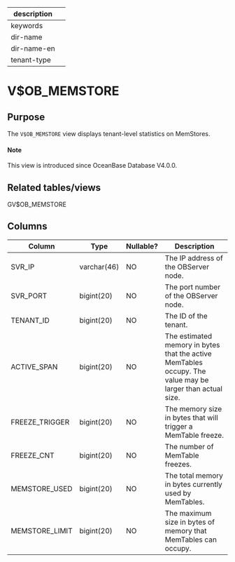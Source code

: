 |description||
|---|---|
|keywords||
|dir-name||
|dir-name-en||
|tenant-type||

# V$OB_MEMSTORE

## Purpose

The `V$OB_MEMSTORE` view displays tenant-level statistics on MemStores.

<main id="notice" type='explain'>
  <h4>Note</h4>
  <p>This view is introduced since OceanBase Database V4.0.0. </p>
</main>

## Related tables/views

GV$OB_MEMSTORE

## Columns

| **Column** | **Type** | **Nullable?** | **Description** |
|----------------|-------------|----------------|----------------------------------|
| SVR_IP | varchar(46) | NO | The IP address of the OBServer node. |
| SVR_PORT | bigint(20) | NO | The port number of the OBServer node. |
| TENANT_ID | bigint(20) | NO | The ID of the tenant. |
| ACTIVE_SPAN | bigint(20) | NO | The estimated memory in bytes that the active MemTables occupy. The value may be larger than actual size. |
| FREEZE_TRIGGER | bigint(20) | NO | The memory size in bytes that will trigger a MemTable freeze. |
| FREEZE_CNT | bigint(20) | NO | The number of MemTable freezes. |
| MEMSTORE_USED | bigint(20) | NO | The total memory in bytes currently used by MemTables. |
| MEMSTORE_LIMIT | bigint(20) | NO | The maximum size in bytes of memory that MemTables can occupy. |
